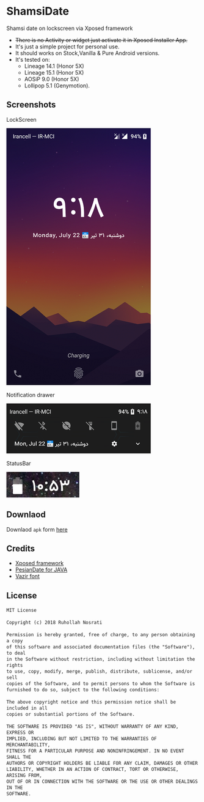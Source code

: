 # ShamsiDate
Shamsi date on lockscreen via Xposed framework

* ~~There is no Activity or widget just activate it in Xposed Installer App.~~
* It's just a simple project for personal use.
* It should works on Stock,Vanilla & Pure Android versions.
* It's tested on:
     * Lineage 14.1 (Honor 5X)
     * Lineage 15.1 (Honor 5X)
     * AOSiP 9.0 (Honor 5X)
     * Lollipop 5.1 (Genymotion).

## Screenshots

LockScreen

![](screenshot/device-2019-07-22-211823.png)

Notification drawer

![](screenshot/device-2019-07-22-211846.png)

StatusBar

![](screenshot/device-2019-01-09-105358.png)

## Downlaod
Downlaod `apk` form [here](https://github.com/runo280/ShamsiDate/releases)

## Credits
* [Xposed framework](https://forum.xda-developers.com/showthread.php?t=3034811)
* [PesianDate for JAVA](https://github.com/abbashosseini/PersianDT)
* [Vazir font](https://github.com/rastikerdar/vazir-font)

## License
    MIT License
    
    Copyright (c) 2018 Ruhollah Nosrati
    
    Permission is hereby granted, free of charge, to any person obtaining a copy
    of this software and associated documentation files (the "Software"), to deal
    in the Software without restriction, including without limitation the rights
    to use, copy, modify, merge, publish, distribute, sublicense, and/or sell
    copies of the Software, and to permit persons to whom the Software is
    furnished to do so, subject to the following conditions:

    The above copyright notice and this permission notice shall be included in all
    copies or substantial portions of the Software.

    THE SOFTWARE IS PROVIDED "AS IS", WITHOUT WARRANTY OF ANY KIND, EXPRESS OR
    IMPLIED, INCLUDING BUT NOT LIMITED TO THE WARRANTIES OF MERCHANTABILITY,
    FITNESS FOR A PARTICULAR PURPOSE AND NONINFRINGEMENT. IN NO EVENT SHALL THE
    AUTHORS OR COPYRIGHT HOLDERS BE LIABLE FOR ANY CLAIM, DAMAGES OR OTHER
    LIABILITY, WHETHER IN AN ACTION OF CONTRACT, TORT OR OTHERWISE, ARISING FROM,
    OUT OF OR IN CONNECTION WITH THE SOFTWARE OR THE USE OR OTHER DEALINGS IN THE
    SOFTWARE.

